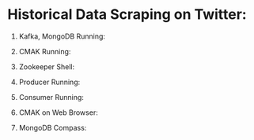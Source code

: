 # Historical Data Scraping on Twitter:

1. Kafka, MongoDB Running:

2. CMAK Running:

3. Zookeeper Shell:

4. Producer Running:

5. Consumer Running:

6. CMAK on Web Browser:

7. MongoDB Compass:
